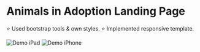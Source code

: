 # Animals in Adoption Landing Page

 ⭐ Used bootstrap tools & own styles.
⭐ Implemented responsive template.


![Demo iPad](img/demo-ipad.gif)
![Demo iPhone](img/demo-iphone.gif)